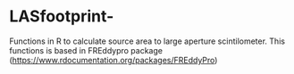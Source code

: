 # LASfootprint-
Functions in R to calculate source area to large aperture scintilometer. This functions is based in FREddypro package (https://www.rdocumentation.org/packages/FREddyPro)
